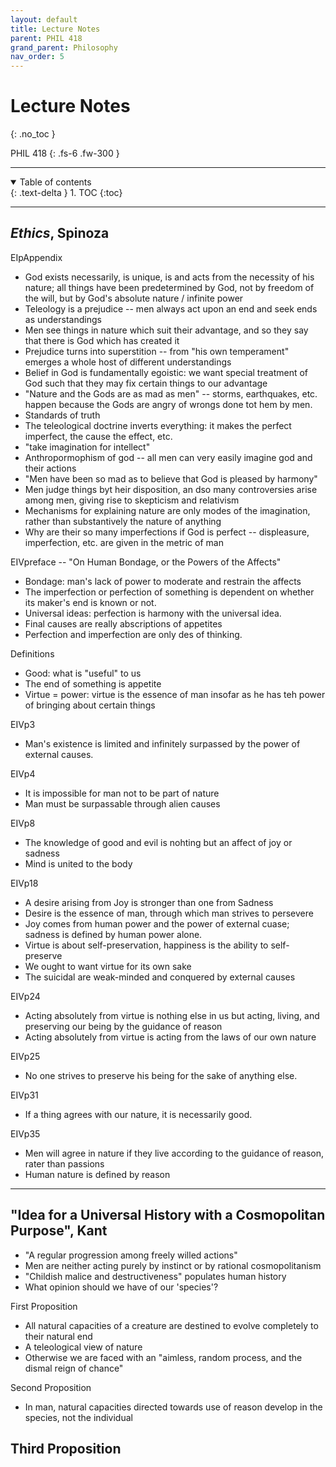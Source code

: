 ```yaml
---
layout: default
title: Lecture Notes
parent: PHIL 418
grand_parent: Philosophy
nav_order: 5
---
```


# Lecture Notes
{: .no_toc }

PHIL 418
{: .fs-6 .fw-300 }

---

<details open markdown="block">
  <summary>
    Table of contents
  </summary>
  {: .text-delta }
1. TOC
{:toc}
</details>

---

## *Ethics*, Spinoza

EIpAppendix
- God exists necessarily, is unique, is and acts from the necessity of his nature; all things have been predetermined by God, not by freedom of the will, but by God's absolute nature / infinite power
- Teleology is a prejudice -- men always act upon an end and seek ends as understandings
- Men see things in nature which suit their advantage, and so they say that there is God which has created it
- Prejudice turns into superstition -- from "his own temperament" emerges a whole host of different understandings
- Belief in God is fundamentally egoistic: we want special treatment of God such that they may fix certain things to our advantage
- "Nature and the Gods are as mad as men" -- storms, earthquakes, etc. happen because the Gods are angry of wrongs done tot hem by men.
- Standards of truth
- The teleological doctrine inverts everything: it makes the perfect imperfect, the cause the effect, etc.
- "take imagination for intellect"
- Anthropormophism of god -- all men can very easily imagine god and their actions
- "Men have been so mad as to believe that God is pleased by harmony"
- Men judge things byt heir disposition, an dso many controversies arise among men, giving rise to skepticism and relativism
- Mechanisms for explaining nature are only modes of the imagination, rather than substantively the nature of anything
- Why are their so many imperfections if God is perfect -- displeasure, imperfection, etc. are given in the metric of man


EIVpreface -- "On Human Bondage, or the Powers of the Affects"
- Bondage: man's lack of power to moderate and restrain the affects
- The imperfection or perfection of something is dependent on whether its maker's end is known or not.
- Universal ideas: perfection is harmony with the universal idea. 
- Final causes are really abscriptions of appetites
- Perfection and imperfection are only des of thinking. 

Definitions
- Good: what is "useful" to us
- The end of something is appetite
- Virtue = power: virtue is the essence of man insofar as he has teh power of bringing about certain things

EIVp3
- Man's existence is limited and infinitely surpassed by the power of external causes. 

EIVp4
- It is impossible for man not to be part of nature
- Man must be surpassable through alien causes

EIVp8
- The knowledge of good and evil is nohting but an affect of joy or sadness
- Mind is united to the body

EIVp18
- A desire arising from Joy is stronger than one from Sadness
- Desire is the essence of man, through which man strives to persevere
- Joy comes from human power and the power of external cuase; sadness is defined by human power alone. 
- Virtue is about self-preservation, happiness is the ability to self-preserve
- We ought to want virtue for its own sake
- The suicidal are weak-minded and conquered by external causes

EIVp24
- Acting absolutely from virtue is nothing else in us but acting, living, and preserving our being by the guidance of reason
- Acting absolutely from virtue is acting from the laws of our own nature

EIVp25
- No one strives to preserve his being for the sake of anything else.

EIVp31
- If a thing agrees with our nature, it is necessarily good.

EIVp35
- Men will agree in nature if they live according to the guidance of reason, rater than passions
- Human nature is defined by reason

---

## "Idea for a Universal History with a Cosmopolitan Purpose", Kant

- "A regular progression among freely willed actions"
- Men are neither acting purely by instinct or by rational cosmopolitanism
- "Childish malice and destructiveness" populates human history
- What opinion should we have of our 'species'?

First Proposition
- All natural capacities of a creature are destined to evolve completely to their natural end
- A teleological view of nature
- Otherwise we are faced with an "aimless, random process, and the dismal reign of chance"

Second Proposition
- In man, natural capacities directed towards use of reason develop in the species, not the individual

Third Proposition
- 
